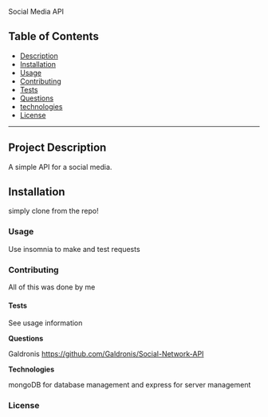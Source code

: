 Social Media API
## Table of Contents 

- [Description](#description)
- [Installation](#installation)
- [Usage](#usage)
- [Contributing](#contributing)
- [Tests](#tests)
- [Questions](#questions)
- [technologies](#technologies)
- [License](#license)

---

## Project Description 

A simple API for a social media.


## Installation

simply clone from the repo!

### Usage

Use insomnia to make and test requests

### Contributing

All of this was done by me

#### Tests

See usage information


**Questions**


Galdronis https://github.com/Galdronis/Social-Network-API


**Technologies**

mongoDB for database management and express for server management

### License


